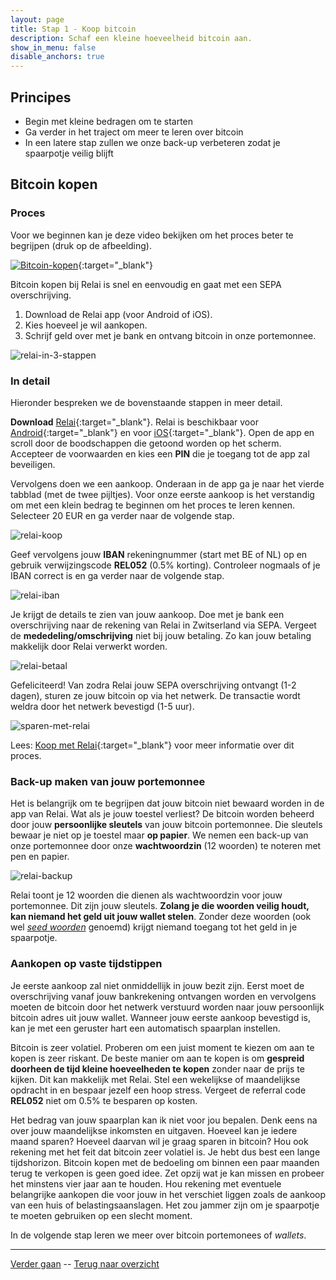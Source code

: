 ```yaml
---
layout: page
title: Stap 1 - Koop bitcoin
description: Schaf een kleine hoeveelheid bitcoin aan.
show_in_menu: false
disable_anchors: true
---
```



## Principes

* Begin met kleine bedragen om te starten
* Ga verder in het traject om meer te leren over bitcoin
* In een latere stap zullen we onze back-up verbeteren zodat je spaarpotje veilig blijft


## Bitcoin kopen
### Proces
Voor we beginnen kan je deze video bekijken om het proces beter te begrijpen (druk op de afbeelding).

[![Bitcoin-kopen](https://github.com/SovereignNode/Spaartechnologie/blob/master/documentation/images/relaiyoutube.png?raw=true)](http://www.youtube.com/watch?v=ZfO3Gk2Zax8 "Hoe gebruik ik Relai"){:target="_blank"}

Bitcoin kopen bij Relai is snel en eenvoudig en gaat met een SEPA overschrijving.

1. Download de Relai app (voor Android of iOS).
2. Kies hoeveel je wil aankopen.
3. Schrijf geld over met je bank en ontvang bitcoin in onze portemonnee.

![relai-in-3-stappen](https://github.com/SovereignNode/Spaartechnologie/blob/master/documentation/images/relai123.png?raw=true)

### In detail
Hieronder bespreken we de bovenstaande stappen in meer detail.

**Download** [Relai](https://relai.ch/){:target="_blank"}. Relai is beschikbaar voor [Android](https://play.google.com/store/apps/details?id=com.relai){:target="_blank"} en voor [iOS](https://apps.apple.com/be/app/id151318599){:target="_blank"}. Open de app en scroll door de boodschappen die getoond worden op het scherm. Accepteer de voorwaarden en kies een **PIN** die je toegang tot de app zal beveiligen.

Vervolgens doen we een aankoop. Onderaan in de app ga je naar het vierde tabblad (met de twee pijltjes). Voor onze eerste aankoop is het verstandig om met een klein bedrag te beginnen om het proces te leren kennen. Selecteer 20 EUR en ga verder naar de volgende stap.

![relai-koop](https://github.com/SovereignNode/Spaartechnologie/blob/master/documentation/images/relaikoop.png?raw=true)

Geef vervolgens jouw **IBAN** rekeningnummer (start met BE of NL) op en gebruik verwijzingscode **REL052** (0.5% korting). Controleer nogmaals of je IBAN correct is en ga verder naar de volgende stap.

![relai-iban](https://github.com/SovereignNode/Spaartechnologie/blob/master/documentation/images/relaiiban.png?raw=true)

Je krijgt de details te zien van jouw aankoop. Doe met je bank een overschrijving naar de rekening van Relai in Zwitserland via SEPA. Vergeet de **mededeling/omschrijving** niet bij jouw betaling. Zo kan jouw betaling makkelijk door Relai verwerkt worden.

![relai-betaal](https://github.com/SovereignNode/Spaartechnologie/blob/master/documentation/images/relaibetaal.png?raw=true)

Gefeliciteerd! Van zodra Relai jouw SEPA overschrijving ontvangt (1-2 dagen), sturen ze jouw bitcoin op via het netwerk. De transactie wordt weldra door het netwerk bevestigd (1-5 uur).

![sparen-met-relai](https://github.com/SovereignNode/Spaartechnologie/blob/master/documentation/images/relaiaankopen.png?raw=true)

Lees: [Koop met Relai](https://bewijsvanwerk.com/koop-met-relai/){:target="_blank"} voor meer informatie over dit proces.

### Back-up maken van jouw portemonnee
Het is belangrijk om te begrijpen dat jouw bitcoin niet bewaard worden in de app van Relai. Wat als je jouw toestel verliest? De bitcoin worden beheerd door jouw **persoonlijke sleutels** van jouw bitcoin portemonnee. Die sleutels bewaar je niet op je toestel maar **op papier**. We nemen een back-up van onze portemonnee door onze **wachtwoordzin** (12 woorden) te noteren met pen en papier.

![relai-backup](https://github.com/SovereignNode/Spaartechnologie/blob/master/documentation/images/relaibackup.png?raw=true)

Relai toont je 12 woorden die dienen als wachtwoordzin voor jouw portemonnee. Dit zijn jouw sleutels. **Zolang je die woorden veilig houdt, kan niemand het geld uit jouw wallet stelen**. Zonder deze woorden (ook wel [*seed woorden*](faq.md#wat-zijn-seed-woorden?) genoemd) krijgt niemand toegang tot het geld in je spaarpotje.

### Aankopen op vaste tijdstippen
Je eerste aankoop zal niet onmiddellijk in jouw bezit zijn. Eerst moet de overschrijving vanaf jouw bankrekening ontvangen worden en vervolgens moeten de bitcoin door het netwerk verstuurd worden naar jouw persoonlijk bitcoin adres uit jouw wallet. Wanneer jouw eerste aankoop bevestigd is, kan je met een geruster hart een automatisch spaarplan instellen.

Bitcoin is zeer volatiel. Proberen om een juist moment te kiezen om aan te kopen is zeer riskant. De beste manier om aan te kopen is om **gespreid doorheen de tijd kleine hoeveelheden te kopen** zonder naar de prijs te kijken. Dit kan makkelijk met Relai. Stel een wekelijkse of maandelijkse opdracht in en bespaar jezelf een hoop stress. Vergeet de referral code **REL052** niet om 0.5% te besparen op kosten.

Het bedrag van jouw spaarplan kan ik niet voor jou bepalen. Denk eens na over jouw maandelijkse inkomsten en uitgaven. Hoeveel kan je iedere maand sparen? Hoeveel daarvan wil je graag sparen in bitcoin? Hou ook rekening met het feit dat bitcoin zeer volatiel is. Je hebt dus best een lange tijdshorizon. Bitcoin kopen met de bedoeling om binnen een paar maanden terug te verkopen is geen goed idee. Zet opzij wat je kan missen en probeer het minstens vier jaar aan te houden. Hou rekening met eventuele belangrijke aankopen die voor jouw in het verschiet liggen zoals de aankoop van een huis of belastingsaanslagen. Het zou jammer zijn om je spaarpotje te moeten gebruiken op een slecht moment.

In de volgende stap leren we meer over bitcoin portemonees of *wallets*.

------

[Verder gaan](stap2.md) --
[Terug naar overzicht](overzicht.md)
